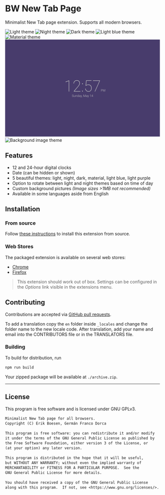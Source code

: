 # BW New Tab Page

Minimalist New Tab page extension. Supports all modern browsers.

![Light theme](screenshots/screen1.png)
![Night theme](screenshots/screen2.png)
![Dark theme](screenshots/screen3.png)
![Light blue theme](screenshots/screen4.png)
![Material theme](screenshots/screen5.png)
![Light Purple theme](screenshots/screen7.png)
![Background image theme](screenshots/screen6.png)

## Features

- 12 and 24-hour digital clocks
- Date (can be hidden or shown)
- 5 beautiful themes: light, night, dark, material, light blue, light purple
- Option to rotate between light and night themes based on time of day
- Custom background pictures _(Image sizes >1MB not recommended)_
- Available in some languages aside from English

## Installation

### From source

Follow [these instructions](http://www.techradar.com/news/software/install-firefox-chrome-and-opera-extensions-manually-1321636) to install this extension from source.

### Web Stores

The packaged extension is available on several web stores:

- [Chrome](https://chrome.google.com/webstore/detail/doiinciigjmmlnbehjjjkeoamihggkba)
- [Firefox](https://addons.mozilla.org/en-US/firefox/addon/bwnt)

> This extension should work out of box. Settings can be configured in the _Options_ link visible in the extensions menu.

## Contributing

Contributions are accepted via [GitHub pull requests](../../pulls).

To add a translation copy the `en` folder inside `_locales` and change the folder name to the new locale code.
After translation, add your name and email into the CONTRIBUTORS file or in the TRANSLATORS file.

### Building

To build for distribution, run

```sh
npm run build
```

Your zipped package will be available at `./archive.zip`.

---

## License

This program is free software and is licensed under GNU GPLv3.

    Minimalist New Tab page for all browsers.
    Copyright (C) Erik Boesen, Germán Franco Dorca

    This program is free software: you can redistribute it and/or modify
    it under the terms of the GNU General Public License as published by
    the Free Software Foundation, either version 3 of the License, or
    (at your option) any later version.

    This program is distributed in the hope that it will be useful,
    but WITHOUT ANY WARRANTY; without even the implied warranty of
    MERCHANTABILITY or FITNESS FOR A PARTICULAR PURPOSE.  See the
    GNU General Public License for more details.

    You should have received a copy of the GNU General Public License
    along with this program.  If not, see <https://www.gnu.org/licenses/>.
